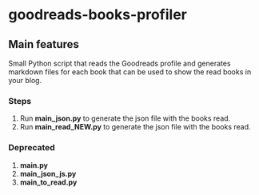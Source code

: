 # goodreads-books-profiler
## Main features

Small Python script that reads the Goodreads profile and generates markdown files for each book that can be used to show the read books in your blog.

### Steps

1. Run **main_json.py** to generate the json file with the books read.
2. Run **main_read_NEW.py** to generate the json file with the books read.


### Deprecated

1. **main.py** 
2. **main_json_js.py** 
3. **main_to_read.py**

